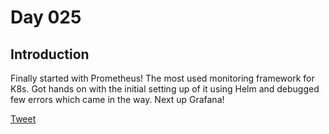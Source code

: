 # Day 025

## Introduction
Finally started with Prometheus! The most used monitoring framework for K8s. Got hands on with the initial setting up of it using Helm and debugged few errors which came in the way. Next up Grafana!


[Tweet](https://twitter.com/tusharc29050031/status/1685343908216107009?s=61&t=h7z4PfXYqgRKFgwbplV8dw)

